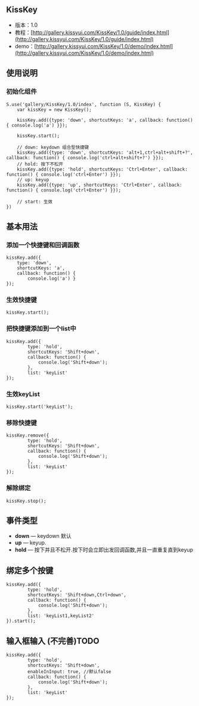 ## KissKey

* 版本：1.0
* 教程：[http://gallery.kissyui.com/KissKey/1.0/guide/index.html](http://gallery.kissyui.com/KissKey/1.0/guide/index.html)
* demo：[http://gallery.kissyui.com/KissKey/1.0/demo/index.html](http://gallery.kissyui.com/KissKey/1.0/demo/index.html)

## 使用说明

### 初始化组件

    S.use('gallery/KissKey/1.0/index', function (S, KissKey) {
        var kissKey = new KissKey();
		
        kissKey.add({type: 'down', shortcutKeys: 'a', callback: function() { console.log('a') }});

        kissKey.start();

		// down: keydown 组合型快捷键
        kissKey.add({type: 'down', shortcutKeys: 'alt+1,ctrl+alt+shift+?', callback: function() { console.log('ctrl+alt+shift+?') }});
        // hold: 按下不松开
        kissKey.add({type: 'hold', shortcutKeys: 'Ctrl+Enter', callback: function() { console.log('ctrl+Enter') }});
		// up: keyup
        kissKey.add({type: 'up', shortcutKeys: 'Ctrl+Enter', callback: function() { console.log('ctrl+Enter') }});

        // start: 生效
    })

## 基本用法

### 添加一个快捷键和回调函数
	kissKey.add({
		type: 'down', 
		shortcutKeys: 'a', 
		callback: function() { 
			console.log('a') }
	});

### 生效快捷键
	kissKey.start();

### 把快捷键添加到一个list中
	kissKey.add({
		    type: 'hold',
		    shortcutKeys: 'Shift+down',
		    callback: function() {
		        console.log('Shift+down');
		    },
		    list: 'keyList'
	});
### 生效keyList
	kissKey.start('keyList');

### 移除快捷键
	kissKey.remove({
		    type: 'hold',
		    shortcutKeys: 'Shift+down',
		    callback: function() {
		        console.log('Shift+down');
		    },
		    list: 'keyList'
	});

### 解除绑定
	kissKey.stop();

## 事件类型
* **down** &mdash; keydown 默认
* **up** &mdash; keyup.
* **hold** &mdash; 按下并且不松开.按下时会立即出发回调函数,并且一直重复直到keyup

## 绑定多个按键
	kissKey.add({
		    type: 'hold',
		    shortcutKeys: 'Shift+down,Ctrl+down',
		    callback: function() {
		        console.log('Shift+down');
		    },
		    list: 'keyList1,keyList2'
	}).start();

## 输入框输入  (不完善)TODO
	kissKey.add({
		    type: 'hold',
		    shortcutKeys: 'Shift+down',
		    enableInInput: true, //默认false
		    callback: function() {
		        console.log('Shift+down');
		    },
		    list: 'keyList'
	});